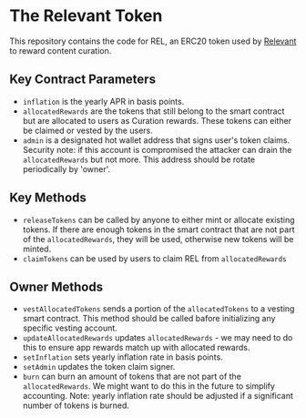 # The Relevant Token

This repository contains the code for REL, an ERC20 token used by [Relevant](https://relevant.community) to reward content curation.

## Key Contract Parameters

- `inflation` is the yearly APR in basis points.
- `allocatedRewards` are the tokens that still belong to the smart contract but are allocated to users as Curation rewards. These tokens can either be claimed or vested by the users.
- `admin` is a designated hot wallet address that signs user's token claims. Security note: if this account is compromised the attacker can drain the `allocatedRewards` but not more. This address should be rotate periodically by 'owner'.

## Key Methods

- `releaseTokens` can be called by anyone to either mint or allocate existing tokens. If there are enough tokens in the smart contract that are not part of the `allocatedRewards`, they will be used, otherwise new tokens will be minted.
- `claimTokens` can be used by users to claim REL from `allocatedRewards`

## Owner Methods

- `vestAllocatedTokens` sends a portion of the `allocatedTokens` to a vesting smart contract. This method should be called bafore initializing any specific vesting account.
- `updateAllocatedRewards` updates `allocatedRewards` - we may need to do this to ensure app rewards match up with allocated rewards.
- `setInflation` sets yearly inflation rate in basis points.
- `setAdmin` updates the token claim signer.
- `burn` can burn an amount of tokens that are not part of the `allocatedRewards`. We might want to do this in the future to simplify accounting. Note: yearly inflation rate should be adjusted if a significant number of tokens is burned.
